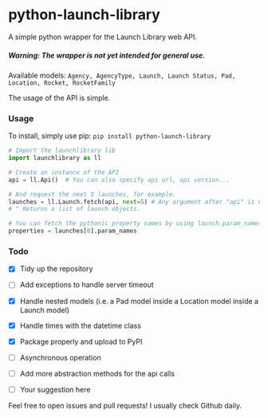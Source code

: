 # python-launch-library
A simple python wrapper for the Launch Library web API.

##### Warning: The wrapper is not yet intended for general use.

Available models: `Agency, AgencyType, Launch, Launch Status, Pad, Location, Rocket, RocketFamily`

The usage of the API is simple.

### Usage

To install, simply use pip: ```pip install python-launch-library```

```python
# Import the launchlibrary lib
import launchlibrary as ll

# Create an instance of the API
api = ll.Api()  # You can also specify api url, api version...

# And request the next 5 launches, for example.
launches = ll.Launch.fetch(api, next=5) # Any argument after "api" is not constrained (w/ kwargs).
# ^ Returns a list of launch objects.

# You can fetch the pythonic property names by using launch.param_names
properties = launches[0].param_names
```

### Todo
- [x] Tidy up the repository
- [ ] Add exceptions to handle server timeout
- [x] Handle nested models (i.e. a Pad model inside a Location model inside a Launch model)
- [x] Handle times with the datetime class
- [x] Package properly and upload to PyPI
- [ ] Asynchronous operation
- [ ] Add more abstraction methods for the api calls
- [ ] Your suggestion here



Feel free to open issues and pull requests! I usually check Github daily. 
 
